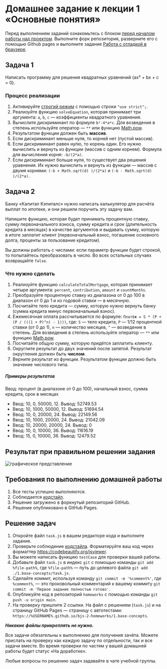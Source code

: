 # Домашнее задание к лекции 1 «Основные понятия»

Перед выполнением заданий ознакомьтесь с блоком [перед началом работы над проектом](../README.md#перед-началом-работы-над-проектом). Выполните форк репозитория, разверните его с помощью Github pages и выполните задание [Работа с отладкой в браузере](../0.debugger/README.md).
## Задача 1

Написать программу для решения квадратных уравнений (ax² + bx + c = 0).

### Процесс реализации
1. Активируйте [строгий режим](https://learn.javascript.ru/strict-mode) c помощью строки `"use strict";`.
2. Реализуйте функцию `solveEquation`, которая принимает три аргумента: `a`, `b`, `c` — коэффициенты квадратного уравнения.
3. Вычислите дискриминант по формуле `b²-4*a*c`. Для возведения в степень используйте оператор — `**` или функцию [Math.pow](https://developer.mozilla.org/ru/docs/Web/JavaScript/Reference/Global_Objects/Math/pow).
4. Результатом функции должен быть **массив**.
5. Если дискриминант меньше нуля, то корней нет (пустой массив).
6. Если дискриминант равен нулю, то корень один. Его нужно вычислить и вернуть из функции (массив с одним корнем). Формула для вычисления корня: `-b/(2*a)`.
7. Если дискриминант больше нуля, то существует два решения уравнения. Их нужно вычислить и вернуть из функции — массив с двумя корнями: `(-b + Math.sqrt(d) )/(2*a)` и `(-b - Math.sqrt(d) )/(2*a)`.

## Задача 2

Банку «Капитал Кэпиталс» нужно написать калькулятор для расчёта выплат по ипотеке, и они решили поручить эту задачу вам. 

Напишите функцию, которая будет принимать процентную ставку, сумму первоначального взноса, сумму кредита и срок (длительность кредита в месяцах) в качестве аргументов и выдавать сумму, которую в итоге заплатит клиент (первоначальный взнос, погашение основного долга, проценты за пользование кредитом). 

Вы должны работать с числами: если параметр функции будет строкой, то попытайтесь преобразовать в число. Во всех остальных случаях возвращайте `false`.

### Что нужно сделать
1. Реализуйте функцию `calculateTotalMortgage`, которая принимает четыре аргумента: `percent`, `contribution`, `amount` и `countMonths`.
2. Преобразуйте процентную ставку из диапазона от 0 до 100 в диапазон от 0 до 1 и из годовой ставки — в месячную.
3. Посчитайте тело кредита — сумму, которую нужно вернуть банку (сумма кредита минус первоначальный взнос).
4. Ежемесячная оплата рассчитывается по формуле: `Платёж = S * (P + (P / (((1 + P)^n) - 1)))`, где:
`S` — тело кредита, `P` — 1/12 процентной ставки (от 0 до 1), `n` — количество месяцев, `^` — возведение в степень. Для возведения в степень используйте оператор — `**` или функцию [Math.pow](https://developer.mozilla.org/ru/docs/Web/JavaScript/Reference/Global_Objects/Math/pow).
5. Посчитайте общую сумму, которую придётся заплатить клиенту.
6. Округлите результат до двух значений после запятой. Результат округления должен быть **числом**.
7. Верните результат из функции. Результатом функции должно быть значение числового типа.

##### Примеры результатов

Ввод: процент (в диапазоне от 0 до 100), начальный взнос, сумма кредита, срок в месяцах

* Ввод: 10, 0, 50000, 12. Вывод: 52749.53
* Ввод: 10, 1000, 50000, 12. Вывод: 51694.54
* Ввод: 10, 0, 20000, 24. Вывод: 22149.56
* Ввод: 10, 1000, 20000, 24. Вывод: 21042.09
* Ввод: 10, 20000, 20000, 24. Вывод: 0
* Ввод: 10, 0, 10000, 36. Вывод: 11616.19
* Ввод: 15, 0, 10000, 36. Вывод: 12479.52

## Результат при правильном решении задания
![графическое представление](../Jasmine/results/sucessed_tasks_1.png)

## Требования по выполнению домашней работы

1. Все тесты успешно выполняются.
2. Соблюдается [кодстайл](https://github.com/netology-code/codestyle/tree/master/js#%D0%BF%D1%80%D0%B0%D0%B2%D0%B8%D0%BB%D0%B0-%D0%BE%D1%84%D0%BE%D1%80%D0%BC%D0%BB%D0%B5%D0%BD%D0%B8%D1%8F-javascript-%D0%BA%D0%BE%D0%B4%D0%B0).
3. Решение загружено в форкнутый репозиторий GitHub.
4. Решение опубликовано в GitHub Pages.

## Решение задач
1. Откройте файл `task.js` в вашем редакторе кода и выполните задание. <br>
2. Проверьте соблюдение [кодстайла](https://github.com/netology-code/codestyle/tree/master/js#%D0%BF%D1%80%D0%B0%D0%B2%D0%B8%D0%BB%D0%B0-%D0%BE%D1%84%D0%BE%D1%80%D0%BC%D0%BB%D0%B5%D0%BD%D0%B8%D1%8F-javascript-%D0%BA%D0%BE%D0%B4%D0%B0). Форматируйте ваш код через форматтер https://codebeautify.org/jsviewer.
3. Вы можете написать функцию `testCase` для проверки вашей работы. <br>
4. Добавьте файл `task.js` в индекс `git` с помощью команды `git add %file-path%`, где `%file-path%` — путь до целевого файла `git add ./1.base-concepts/task.js`. <br>
5. Сделайте коммит, используя команду `git commit -m '%comment%'`, где `%comment%`, — это произвольный комментарий к вашему коммиту `git commit -m 'Первое задание полностью готово'`. <br>
6. Опубликуйте код в репозиторий `homeworks` с помощью команды `git push -u origin main`.<br>
7. На проверку пришлите 2 ссылки. На файл с решением (`task.js`) и на страницу GitHub Pages — страницу с автотестами: `https://%USERNAME%.github.io/bjs-2-homeworks/1.base-concepts`.


**_Никакие файлы прикреплять не нужно._**

Все задачи обязательны к выполнению для получения зачёта. Можете прислать на проверку как каждую задачу по отдельности, так и все задачи вместе. Во время проверки по частям у вашей домашней работы будет статус «На доработке».

Любые вопросы по решению задач задавайте в чате учебной группы.